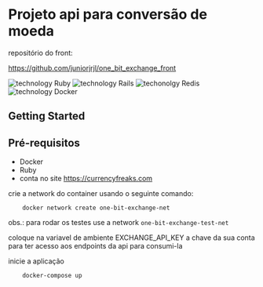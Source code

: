 # Projeto api para conversão de moeda
repositório do front:

https://github.com/juniorjrjl/one_bit_exchange_front

![technology Ruby](https://img.shields.io/badge/techonolgy-Ruby-red)
![technology Rails](https://img.shields.io/badge/techonolgy-Rails-red)
![techonolgy Redis](https://img.shields.io/badge/techonolgy-redis-red)
![technology Docker](https://img.shields.io/badge/techonolgy-Docker-blue)

## Getting Started

## Pré-requisitos

 - Docker
 - Ruby
 - conta no site https://currencyfreaks.com

crie a network do container usando o seguinte comando:

```
    docker network create one-bit-exchange-net
```

obs.: para rodar os testes use a network `one-bit-exchange-test-net`

coloque na variavel de ambiente EXCHANGE_API_KEY a chave da sua conta para ter acesso aos endpoints da api para consumi-la

inicie a aplicação

```
    docker-compose up
```
